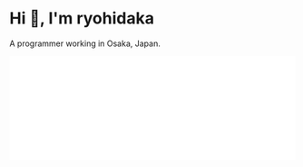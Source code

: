# Hi 👋, I'm ryohidaka

A programmer working in Osaka, Japan.

![Metrics](svg/github-metrics.svg)

<!-- zenn.md:START -->
<!-- zenn.md:END -->
